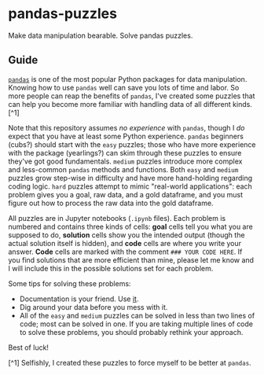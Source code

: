 # pandas-puzzles
Make data manipulation bearable. Solve pandas puzzles.

## Guide 
[`pandas`](https://pandas.pydata.org/pandas-docs/stable/index.html) is one of the most popular Python packages for data manipulation. Knowing how to use `pandas` well can save you lots of time and labor. So more people can reap the benefits of `pandas`, I've created some puzzles that can help you become more familiar with handling data of all different kinds.[^1]

Note that this repository assumes _no experience_ with `pandas`, though I _do_ expect that you have at least some Python experience. `pandas` beginners (cubs?) should start with the `easy` puzzles; those who have more experience with the package (yearlings?) can skim through these puzzles to ensure they've got good fundamentals. `medium` puzzles introduce more complex and less-common `pandas` methods and functions. Both `easy` and `medium` puzzles grow step-wise in difficulty and have more hand-holding regarding coding logic. `hard` puzzles attempt to mimic "real-world applications": each problem gives you a goal, raw data, and a gold dataframe, and you must figure out how to process the raw data into the gold dataframe. 

All puzzles are in Jupyter notebooks (`.ipynb` files). Each problem is numbered and contains three kinds of cells: __goal__ cells tell you what you are supposed to do, __solution__ cells show you the intended output (though the actual solution itself is hidden), and __code__ cells are where you write your answer. __Code__ cells are marked with the comment `### YOUR CODE HERE`. If you find solutions that are more efficient than mine, please let me know and I will include this in the possible solutions set for each problem.

Some tips for solving these problems:
- Documentation is your friend. Use [it](https://pandas.pydata.org/docs/).
- Dig around your data before you mess with it. 
- All of the `easy` and `medium` puzzles can be solved in less than two lines of code; most can be solved in one. If you are taking multiple lines of code to solve these problems, you should probably rethink your approach.

Best of luck!

[^1] Selfishly, I created these puzzles to force myself to be better at `pandas`. 

